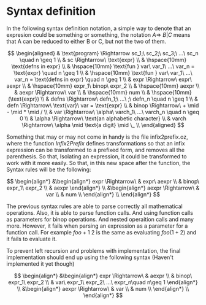 # Syntax definition
In the following syntax definition notation, a simple way to denote that an expresion could be something or something, the notation $A\Rightarrow\ B|C$ means that A can be reduced to either B or C, but not the two of them.  


$$
\begin{aligned}
    & \text{program} \Rightarrow sc_1;\ sc_2;\ sc_3;\ ...\ sc_n \quad n \geq 1 \\
    & sc \Rightarrow\  \text{expr} \\
    & \hspace{10mm} \text{defns in expr} \\
    & \hspace{10mm} \text{fun } var\ var_1\ ...\ var_n = \text{expr} \quad n \geq 1 \\
    & \hspace{10mm} \text{fun } var\ var_1\ ...\ var_n = \text{defns in expr} \quad n \geq 1 \\
    & expr \Rightarrow\ expr\ aexpr \\
    & \hspace{10mm} expr_1\ binop\ expr_2 \\
    & \hspace{10mm} aexpr \\
    & aexpr \Rightarrow\ var \\
    & \hspace{10mm} num \\
    & \hspace{10mm} (\text{expr}) \\
    & defns \Rightarrow\ defn_1;\ ...\ ;\ defn_n \quad n \geq 1 \\
    & defn \Rightarrow\ \text{var}\ var = \text{expr} \\
    & binop \Rightarrow\ + \mid - \mid * \mid / \\
    & var \Rightarrow\ \alpha\ varch_1\ ...\ varch_n \quad n \geq 0 \\
    & \alpha \Rightarrow\ \text{an alphabetic character} \\
    & varch \Rightarrow\ \alpha \mid \text{a digit} \mid \_ \\
\end{aligned}
$$



Something that may or may not come in handy is the file infix2prefix.oz, where the function $Infix2Prefix$ defines transformations so that an infix expression can be transformed to a prefixed form, and removes all the parenthesis. So that, Isolating an expression, it could be transformed to work with it more easily. So that, in this new space after the function, the Syntax rules will be the following:

$$
\begin{align*}
    &\begin{align*}
        expr \Rightarrow\ & expr\ aexpr \\
                            & binop\ expr_1\ expr_2 \\
                            & aexpr
    \end{align*} \\
    &\begin{align*}
        aexpr \Rightarrow\ & var \\
                            & num \\
    \end{align*} \\
\end{align*}
$$  
  
The previous syntax rules are able to parse correctly all mathematical operations. Also, it is able to parse function calls. And using function calls as parameters for binop operations. And nested operaition calls and many more. However, it fails when parsing an expression as a parameter for a function call. For example $foo + 1\ 2$ is the same as evaluating $foo(1+2)$ and it fails to evaluate it. 

To prevent left recursion and problems with implementation, the final implementation should end up using the following syntax (Haven't implemented it yet though)

$$
\begin{align*}
    &\begin{align*}
        expr \Rightarrow\ & aexpr \\
                            & binop\ expr_1\ expr_2 \\
                            & var\ expr_1\ expr_2\ ...\ expr_n\quad n\geq 1
    \end{align*} \\
    &\begin{align*}
        aexpr \Rightarrow\ & var \\
                            & num \\
    \end{align*} \\
\end{align*}
$$

